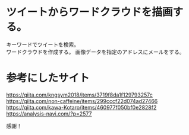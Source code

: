 # ツイートからワードクラウドを描画する。

キーワードでツイートを検索。  
ワードクラウドを作成する。
画像データを指定のアドレスにメールをする。  

# 参考にしたサイト

https://qiita.com/kngsym2018/items/3719f8da1f129793257c    
https://qiita.com/non-caffeine/items/299cccf22d074ad27466  
https://qiita.com/kawa-Kotaro/items/460977f050bf0e2828f2
https://analysis-navi.com/?p=2577      

感謝！
